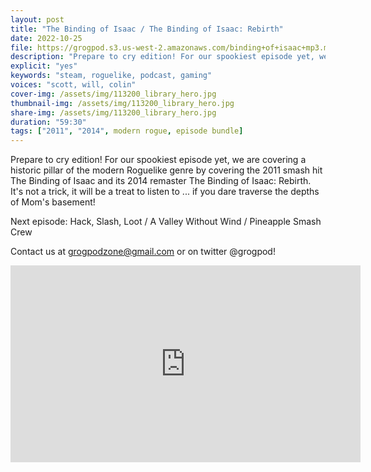```yaml
---
layout: post
title: "The Binding of Isaac / The Binding of Isaac: Rebirth"
date: 2022-10-25
file: https://grogpod.s3.us-west-2.amazonaws.com/binding+of+isaac+mp3.mp3
description: "Prepare to cry edition! For our spookiest episode yet, we are covering a historic pillar of the modern Roguelike genre by covering the 2011 smash hit The Binding of Isaac and its 2014 remaster The Binding of Isaac: Rebirth. It's not a trick, it will be a treat to listen to ... if you dare traverse the depths of Mom's basement!"
explicit: "yes" 
keywords: "steam, roguelike, podcast, gaming"
voices: "scott, will, colin"
cover-img: /assets/img/113200_library_hero.jpg
thumbnail-img: /assets/img/113200_library_hero.jpg
share-img: /assets/img/113200_library_hero.jpg
duration: "59:30"
tags: ["2011", "2014", modern rogue, episode bundle]
---
```



Prepare to cry edition! For our spookiest episode yet, we are covering a historic pillar of the modern Roguelike genre by covering the 2011 smash hit The Binding of Isaac and its 2014 remaster The Binding of Isaac: Rebirth. It's not a trick, it will be a treat to listen to ... if you dare traverse the depths of Mom's basement!

Next episode: Hack, Slash, Loot / A Valley Without Wind / Pineapple Smash Crew

Contact us at grogpodzone@gmail.com or on twitter @grogpod!



<div class="embed-responsive embed-responsive-16by9">
<iframe width="560" height="315" src="https://www.youtube.com/embed/Oz4OkHV6zoU" title="YouTube video player" frameborder="0" allow="accelerometer; autoplay; clipboard-write; encrypted-media; gyroscope; picture-in-picture" allowfullscreen></iframe>
</div>



